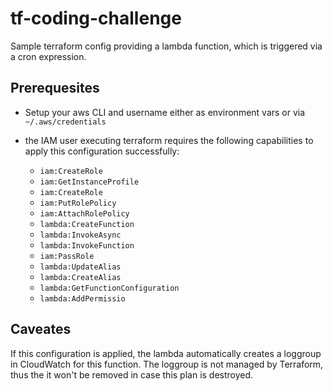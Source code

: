 # tf-coding-challenge

Sample terraform config providing a lambda function, which is triggered via a cron expression.


## Prerequesites

- Setup your aws CLI and username either as environment vars or via `~/.aws/credentials`

- the IAM user executing terraform requires the following capabilities to apply this configuration successfully:
  - `iam:CreateRole`
  - `iam:GetInstanceProfile`
  - `iam:CreateRole`
  - `iam:PutRolePolicy`
  - `iam:AttachRolePolicy`
  - `lambda:CreateFunction`
  - `lambda:InvokeAsync`
  - `lambda:InvokeFunction`
  - `iam:PassRole`
  - `lambda:UpdateAlias`
  - `lambda:CreateAlias`
  - `lambda:GetFunctionConfiguration`
  - `lambda:AddPermissio`


## Caveates

If this configuration is applied, the lambda automatically creates a loggroup in CloudWatch for this function.
The loggroup is not managed by Terraform, thus the it won't be removed in case this plan is destroyed.